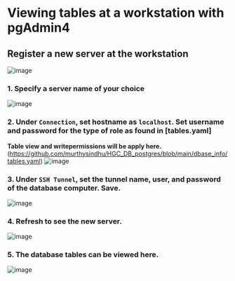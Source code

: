 # Viewing tables at a workstation with pgAdmin4

## Register a new server at the workstation
![image](https://github.com/murthysindhu/HGC_DB_postgres/assets/58646122/475dafdb-725f-44b5-96b4-f50dff813446)

### 1. Specify a server name of your choice
![image](https://github.com/murthysindhu/HGC_DB_postgres/assets/58646122/47753236-a575-4f51-8a73-16c6d6cb1596)
### 2. Under `Connection`, set hostname as `localhost`. Set username and password for the type of role as found in [tables.yaml]
**Table view and writepermissions will be apply here.**
(https://github.com/murthysindhu/HGC_DB_postgres/blob/main/dbase_info/tables.yaml)
![image](https://github.com/murthysindhu/HGC_DB_postgres/assets/58646122/c1729f24-9437-4d0e-89d7-8580968e892b)

### 3. Under `SSH Tunnel`, set the tunnel name, user, and password of the database computer. Save.
![image](https://github.com/murthysindhu/HGC_DB_postgres/assets/58646122/adb6342f-e90d-4a2c-a8de-702d3618104f)
### 4. Refresh to see the new server.
![image](https://github.com/murthysindhu/HGC_DB_postgres/assets/58646122/153edfff-ff50-468e-b53d-6668c1ec5115)
### 5. The database tables can be viewed here.
![image](https://github.com/murthysindhu/HGC_DB_postgres/assets/58646122/df494f82-b62e-4aac-8d64-96eb0ab700ce)
